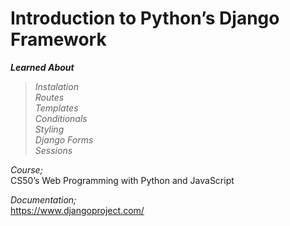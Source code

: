 # Introduction to Python’s Django Framework
  
  
**_Learned About_**  
> _Instalation_  
_Routes_  
_Templates_  
_Conditionals_  
_Styling_  
_Django Forms_  
_Sessions_  
  
  
  
_Course;_  
CS50’s Web Programming with Python and JavaScript  
  
_Documentation;_  
https://www.djangoproject.com/
